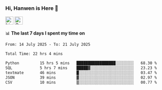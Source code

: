 ### Hi, Hanwen is Here 👋
<p>
	<a href="https://www.linkedin.com/in/liu-hanwen/"><img src="https://img.shields.io/badge/@hanwen-0A66C2?style=flat&logo=LinkedIn&logoColor=white" alt="Linkedin"  height="25px"/></a> 
	<a href="https://scholar.google.com/citations?user=HDF0su0AAAAJ"><img src="https://img.shields.io/badge/scholar-4385FE.svg?&style=plastic&logo=google-scholar&logoColor=white" alt="Google Scholar" height="25px"> </a>
</p>

📊 **The last 7 days I spent my time on** 
<!--START_SECTION:waka-->

```txt
From: 14 July 2025 - To: 21 July 2025

Total Time: 22 hrs 4 mins

Python         15 hrs 5 mins   █████████████████░░░░░░░░   68.30 %
SQL            5 hrs 7 mins    █████▓░░░░░░░░░░░░░░░░░░░   23.23 %
textmate       46 mins         █░░░░░░░░░░░░░░░░░░░░░░░░   03.47 %
JSON           39 mins         ▓░░░░░░░░░░░░░░░░░░░░░░░░   02.97 %
CSV            10 mins         ▒░░░░░░░░░░░░░░░░░░░░░░░░   00.77 %
```

<!--END_SECTION:waka-->


<!--
**david990917/david990917** is a ✨ _special_ ✨ repository because its `README.md` (this file) appears on your GitHub profile.

Here are some ideas to get you started:

- 🔭 I’m currently working on ...
- 🌱 I’m currently learning ...
- 👯 I’m looking to collaborate on ...
- 🤔 I’m looking for help with ...
- 💬 Ask me about ...
- 📫 How to reach me: ...
- 😄 Pronouns: ...
- ⚡ Fun fact: ...
-->
